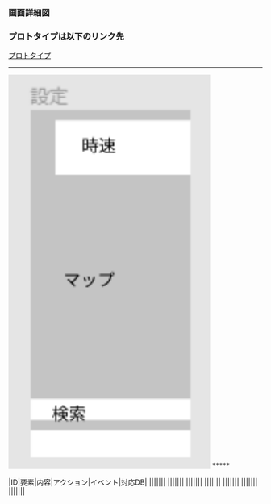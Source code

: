 ### 画面詳細図
### プロトタイプは以下のリンク先
[プロトタイプ](https://www.figma.com/file/YLXi0XXJfyq6239uKAU8LF/cyclinger?node-id=0%3A1)
*****
<img src="./image/マップ(メイン).png" width="400">
*****

|ID|要素|内容|アクション|イベント|対応DB|
|||||||
|||||||
|||||||
|||||||
|||||||
|||||||
|||||||
